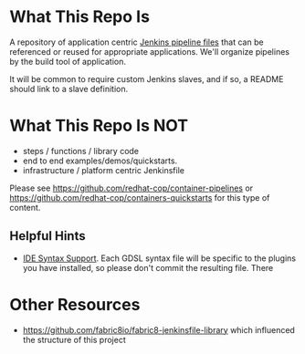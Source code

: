 # What This Repo Is

A repository of application centric [Jenkins pipeline files](https://jenkins.io/doc/book/pipeline/) that can be referenced or reused for appropriate applications.
We'll organize pipelines by the build tool of application. 

It will be common to require custom Jenkins slaves, and if so, a README should link to a slave definition.

# What This Repo Is NOT 

* steps / functions / library code 
* end to end examples/demos/quickstarts. 
* infrastructure / platform centric Jenkinsfile

Please see https://github.com/redhat-cop/container-pipelines or https://github.com/redhat-cop/containers-quickstarts for this type of content.

## Helpful Hints

* [IDE Syntax Support](https://gist.github.com/arehmandev/736daba40a3e1ef1fbe939c6674d7da8). Each GDSL syntax file will be specific to the plugins you have installed, so please don't commit the resulting file. There


# Other Resources

* https://github.com/fabric8io/fabric8-jenkinsfile-library which influenced the structure of this project